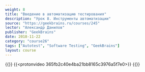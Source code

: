 ```yaml
---
weight: 8
title: "Введение в автоматизацию тестирования"
description: "Урок 8. Инструменты автоматизации"
source: "https://geekbrains.ru/courses/245"
lector: "Александр Данилов"
publisher: "GeekBrains"
date: 2018-11-22
category: "course26"
tags: ["Autotest", "Software Testing", "GeekBrains"]
layout: course
---
```

{{<players>}}
    {{<protonvideo 365fb2c40e4ba21bb8165c3976a5f7e0>}}
{{</players>}}

